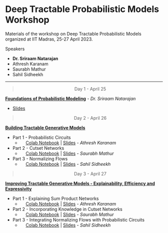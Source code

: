 # Deep Tractable Probabilistic Models Workshop

Materials of the workshop on Deep Tractable Probabilistic Models organized at IIT Madras, 25-27 April 2023. 

Speakers 
  - **Dr. Sriraam Natarajan**
  - Athresh Karanam
  - Saurabh Mathur
  - Sahil Sidheekh

--- 

> <center> Day 1 - April 25 </center>

 <u>**Foundations of Probabilistic Modeling**</u>  -  *Dr. Sriraam Natarajan*

  - [Slides]() 

> <center>  Day 2 - April 26 </center>

 <u> **Building Tractable Generative Models** </u>
  - Part 1 -  Probabilistic Circuits 
    - &emsp; [Colab Notebook]() | [Slides]() -  *Athresh Karanam*
  - Part 2 -  Cutset Networks   
    - &emsp; [Colab Notebook]() | [Slides]() - *Saurabh Mathur*
  - Part 3 -  Normalizing Flows      
    - &emsp; [Colab Notebook]() | [Slides]() - *Sahil Sidheekh*

> <center> Day 3 - April 27 </center>

 <u>**Improving Tractable Generative Models - Explainability, Efficiency and Expressivity** </u>
  - Part 1 - Explaining Sum Product Networks
    -  &emsp; [Colab Notebook]() | [Slides]() -  *Athresh Karanam*
  - Part 2 - Incorporating Knowledge in Cutset Networks                 
    -  &emsp; [Colab Notebook]() | [Slides]() - *Saurabh Mathur*
  - Part 3 - Integrating Normalizing Flows with Probabilistic Circuits    
    - &emsp; [Colab Notebook]() | [Slides]() - *Sahil Sidheekh*
